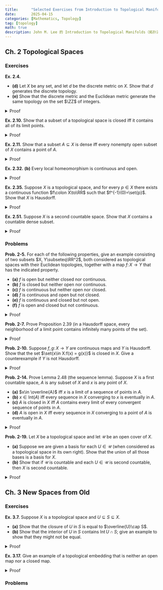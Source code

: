 ```yaml
---
title:      "Selected Exercises from Introduction to Topological Manifolds"
date:       2025-04-15
categories: [Mathematics, Topology]
tag: [topology]
math: true
description: John M. Lee 的 Introduction to Topological Manifolds（拓扑流形引论）习题选做
---
```


## Ch. 2 Topological Spaces
### Exercises
**Ex. 2.4.**
- **(d)** Let $X$ be any set, and let $d$ be the discrete metric on $X$. Show that $d$ generates the discrete topology.
- **(e)** Show that the discrete metric and the Euclidean metric generate the same topology on the set $\ZZ$ of integers.

<details class="details-inline" markdown="1">
<summary>Proof</summary>
**(d):** 对于任意给定集合 $X$ ，定义离散度量 $d:X\times X\to \mathbb{R}$ 为：

$$
\begin{equation*}
    d(x,y) = \begin{cases}
        0, \quad &\text{if $x=y$}\\[.2cm]
        1, & \text{if $x\neq y$}
    \end{cases}
\end{equation*}
$$

对于任意 $x\in X$，不妨取 $r=1/2$，依据离散度量的上述定义，我们可以知道 $B_{r}^{(d)}(x) = \set{x}$。因此所有单点集 $\set{x}$ 都是开集。

对于任意子集 $A \subseteq X$，我们可以把它写为 $A = \bigcup_{x\in A}\set{x}$。由于拓扑中的开集闭合于任意并，且每个 $\set{x}$ 是开集，所以 $A$ 也是开集。

于是 $X$ 的所有子集都是开集，由离散度量 $d$ 生成的拓扑正是幂集 $\mathcal{P}(x)$，即离散拓扑。 <span style="float: right;">&#x220E;</span>

**(e):** 我们只需证明以下两点：

- 离散度量 $d$ 生成的每个开集，在欧式度量下也是开集；
- 欧式度量 $d'$ 生成的每个开集，在离散度量下也是开集。

考虑任意 $x\in\mathbb{Z}$，在 (d) 中我们已经证明了离散度量下 $\set{x}$ 是开集。在欧式度量下，同样取 $r=1/2$，我们有 $B_{r}^{(d')}(x) =\set{x}$，所以单点集 $\set{x}$ 也是开集。

考虑到 $\mathbb{Z}$ 的任意子集都可以写成单点集 $\set{x}$ 的并，所以在两个度量生成的拓扑中都属于开集。于是它们在 $\mathbb{Z}$ 上生成同一个拓扑（也是离散拓扑）。 <span style="float: right;">&#x220E;</span>

</details>

**Ex. 2.10.** Show that a subset of a topological space is closed iff it contains all of its limit points.

<details class="details-inline" markdown="1">
<summary>Proof</summary>
分两步进行证明。

- **(⇒) 方向：** 如果 $A⊆ X$ 是闭集，则 $A$ 包含它的所有极限点。由于 $A$ 是闭集，则 $X\setminus A$ 是开集。取 $p\in X \setminus X$，那么存在一个开邻域 $U \ni p$，使得 $U \subseteq X-A$，于是 $U \cap A = \emptyset$，即 $U \cap (A\setminus \set{p}) = \emptyset$，这就说明 $p$ 不是 $A$ 的极限点。于是 $A$ 的所有极限点都在 $A$ 内。如果 $A$ 包含它的所有极限点，则 $A$ 是闭集
- **(⇐) 方向：** 我们只需证明 $X \setminus A$ 是开集。考虑任意的 $p \in X\setminus A$，则 $p$ 不是 $A$ 的极限点。那么就存在一个开邻域 $U \ni p$，使得 $U \cap(A \setminus \set{p}) = \emptyset$。又由于 $p \notin A$，则 $U \cap A = \emptyset$，即 $U \subseteq X \setminus A$。这就说明  $X\setminus A$ 是开集。 <span style="float: right;">&#x220E;</span>

</details>

**Ex. 2.11.** Show that a subset $A\subseteq X$ is dense iff every nonempty open subset of $X$ contains a point of $A$.

<details class="details-inline" markdown="1">
<summary>Proof</summary>
分两步进行证明。

- **(⇒) 方向：** 如果 $A \subseteq X$ 是稠密的，则 $X$ 的任意非空开集都与 $A$ 相交。考虑任意的 $p \in X$，都有 $p \in \overline{A}$。根据闭包的定义，对任意开集 $U\ni p$，都有 $U \cap A \neq \emptyset$。这就说明了对任意非空开集 $U\subseteq X$，都有 $A \cap U \neq \emptyset$。
- **(⇐) 方向：**如果 $X$ 的任意非空开集 $U$ 都满足 $U \cap A \neq \emptyset$，则 $A$ 在 $X$ 中是稠密的。我们采用反证法。假设 $\exists p \in X$ 满足 $p \notin \overline{A}$，那么存在一个开集 $U \ni p$，有 $U \cap A = \emptyset$，这与已知条件矛盾。因此假设不成立，所以对任意的 $p\in X$ 都必须有 $p\in \overline{A}$，于是 $\overline{A} = X$。 <span style="float: right;">&#x220E;</span>

</details>


**Ex. 2.32.** **(b)** Every local homeomorphism is continuous and open.

<details class="details-inline" markdown="1">
<summary>Proof</summary>

若 $f\colon X\to Y$ 是一个局部同胚，我们希望证明 $f$ 是连续且开的映射。

首先，我们可以从局部连续推广到整体连续。对于任意 $x\in X$，我们由假设可知存在一个开邻域 $U_x\subseteq X$，使得 $f\vert_{U_x}\colon U_x \to f(U_x)$ 是同胚。这就说明 $f\vert_{U_x}$ 是连续的，所以 $f$ 在每个点 $x$ 的一个邻域上连续，从而 $f$ 在每个点连续，所以 $f$ 是连续映射。

同样，我们也可以由局部开性覆盖任意开集 $U$，再推出整体开性。对任意 $x\in U \subseteq X$，我们可以找到一个开邻域 $V_x \subseteq X$，使得 $x\in V_x \subseteq U$（可以缩小到 $V_x \subseteq U$），且 $f\vert_{V_x}\colon V_x \to f(V_x)$ 是同胚，所以 $f(V_x)\subseteq Y$ 是开集。于是，

$$
f(U) = f\qty(\bigcup_{x\in U} V_x) = \bigcup_{x\in U}f(W_x)
$$

是开集的并，因此是开集。<span style="float: right;">&#x220E;</span>

</details>

**Ex. 2.35.** Suppose $X$ is a topological space, and for every $p\in X$ there exists a continuous function $f\colon X\to\RR$ such that $f^{-1}(0)=\set{p}$. Show that $X$ is Hausdorff.

<details class="details-inline" markdown="1">
<summary>Proof</summary>
考虑任意的 $p_1,p_2\in X$，且 $p_1\neq p_2$，我们希望找到开集 $U_1\ni p_1$ 和 $ U_2\ni p_2$，且 $U_1 \cap U_2=\emptyset$。

由题设可知，存在连续函数 $f_1\colon X\to \RR$ 使得 $f_{1}^{-1}(0) = \set{p_1}$。由于 $p_1\neq p_2$，所以 $f_{1}(p_2) \neq 0$。设 $\epsilon = \abs{f_{1}(p_2)}/2$，由 $f_1$ 的连续性可知 $U_1:= f_1^{-1}[(-\epsilon,\epsilon)]$ 是一个开集，且 $p_1\in U_1$。又因为 $\abs{f_1(p_2)} > \epsilon$，所以 $p_2\notin U_1$。

同理，我们也可以构造出开集 $U_2$，使得 $p_2\in U_2$ 且 $p_1 \notin U_2$。因此，我们就构造出了两个不相交的开集 $U_1,U_2$，于是 $X$ 是 Hausdorff。 <span style="float: right;">&#x220E;</span>
</details>

**Ex. 2.51.** Suppose $X$ is a second countable space. Show that $X$ contains a countable dense subset.

<details class="details-inline" markdown="1">
<summary>Proof</summary>
由于 $X$ 是第二可数的，则 $X$ 有一个可数的拓扑基 $\mathcal{B} = \set{B_1,B_2,B_3,\dots}$。我们要证明 $X$ 至少包含一个可数的稠密子集，这可以通过直接构造得出来。

在 $\mathcal{B}$ 中任取一个元素 $B_n$，其中 $n\in \mathbb{N}$，因为它是非空开集，我们可以任选一个点 $x_n \in B_n$，构造集合 $A = \set{x\in B_n \mid B_n \neq \emptyset}$。由于 $\mathcal{B}$ 是可数的，所以 $A$ 也是可数的。现在我们验证它在 $X$ 中是稠密的。

任取非空开集 $U\subseteq X$，那么存在某个 $B_n \in \mathcal{B}$ 使得 $B_n \subseteq U$。由于我们在构造集合 $A$ 时已经选取某个 $x_n\in B_n$，因此 $A \cap U \ni x_n \neq \emptyset$。所以 $A$ 与任意非空开集有非空交，说明 $A$ 在 $X$ 中是稠密的。 <span style="float: right;">&#x220E;</span>


</details>


### Problems
**Prob. 2-5.** For each of the following properties, give an example consisting of two subsets $X, Y\subseteq\RR^2$, both considered as topological spaces with their Euclidean topologies, together with a map $f\colon X\to Y$ that has the indicated property.
- **(a)** $f$ is open but neither closed nor continuous.
- **(b)** $f$ is closed but neither open nor continuous.
- **(c)** $f$ is continuous but neither open nor closed.
- **(d)** $f$ is continuous and open but not closed.
- **(e)** $f$ is continuous and closed but not open.
- **(f)** $f$ is open and closed but not continuous.

<details class="details-inline" markdown="1">
<summary>Proof</summary>
**(a):** 取 $X = Y = \RR^2$，定义映射 $f\colon X\to Y$ 为:

$$
f((x,y)) = 
\begin{cases}
    (1,0), \quad &\text{if $(x,y) = (0,0)$,}\\[.2cm]
    (x,y), & \text{otherwise}.
\end{cases}
$$

取 $X$ 的一个开子集 $U$，如果 $(0,0)\notin U$ 则 $f(U) = U$。如果 $(0,0)\in U$ 则 $f(U) = U\setminus\set{(0,0)}$。这两种情况下 $f(U)$ 都是开集，因此 $f$ 是开映射。 再取 $X$ 的一个闭子集 $C$，如果 $(0,0)\in C$，则 $f(C) = C \setminus \set{(0,0)}$，它不是 $Y$ 中的闭子集（因为它的补集是 $(X\setminus C)\cup\set{(0,0)}$，这不是一个开集），因此 $f$ 不是闭映射。显然 $f$ 在 $(0,0)$ 处不连续，因此 $f$ 不是连续映射。

**(b):** 取 $X=Y=\RR$，定义映射 $f\colon X\to Y$ 为:

$$
f(x) = 
\begin{cases}
    0, \quad &\text{if $x\in \mathbb{Q}$,}\\[.2cm]
    1, & \text{if $x\in \RR\setminus\mathbb{Q}$}.
\end{cases}
$$

这实际上就是 Dirichlet 函数。显然它不是连续映射。取 $U = (0,1) \subseteq X$ 是开集，而 $f(U) = \set{0,1}$，这在 $Y$ 中是闭集，因此 $f$ 不是开映射。再取 $C \subseteq X$ 是闭集，则 $f(C)$ 只可能是 $\emptyset$, $\set{0}$, $\set{1}$, $\set{0,1}$，显然它们都是闭集，因此 $f$ 是闭映射。

**(c):** 取 $X = Y = \RR^2$，定义映射 $f\colon X\to Y$ 为 $f((x,y)) = (x,0)$。显然它是连续映射。取 $U = \mathbb{B}^2\subseteq X$ 是开集，则 $f(U) =\set{(x,0)\mid x\in (-1,1)}$ 是 $x$ 轴上的开区间，但它并不是 $Y$ 中的开集（但是它是 $\RR$ 中的开集），因此 $f$ 不是开映射。取 $C = \set{(x,y)\in\RR^2 \mid xy =1}$ 是 $X$ 中的闭集，则 $f(C) = \set{(x,0)\mid x\neq 0}$，即 $x$ 轴去掉原点的集合，它不是 $Y$ 中的闭集（因为它的补集是 $\set{(0,0)}\cup \set{(x,y)\mid y\neq 0}$，它是上半平面、下半平面与原点的并集，但原点没有一个小邻域完全包含在此补集中，所以该补集不是开集），因此 $f$ 不是闭映射。

**(d):** 取 $X = \RR^2\setminus\set{(0,y)\mid y\in \RR}, Y = \RR$，定义 $f((x,y)) = x$。显然 $f$ 是开映射和连续映射。取 $C = \set{(x,y) \in X \mid xy=1}$，它是 $X$ 中的闭集，但 $f(C) = \RR \setminus\set{0}$ 不是 $Y$ 中的闭集，因此 $f$ 不是闭映射。

**(e):** 取 $X = Y = \RR^2$，定义 $f(X) = (0,0)$，这是一个常值映射，显然它是连续映射和闭映射（因为 $\set{(0,0)}$ 是 $Y$ 中的闭集）。任取 $X$ 中的一个开集，它也都映射到 $\set{(0,0)}$ 上，因此它不是开映射。

**(f):** 取 $X = \RR^2, Y = \set{(0,0),(1,0)}$，定义映射 $f$ 为

$$
f((x,y)) = 
\begin{cases}
    (0,0), \quad & x\ge 0,\\[.2cm]
    (1,0), & x<0.
\end{cases}
$$

显然 $f$ 不是连续映射。任取 $X$ 中的一个子集 $U$（不管它是开集还是闭集），$f(U)$ 同时是 $A$ 的开集和闭集。因此 $f$ 是开映射和闭映射。

<p style="text-align: right;">&#x220E;</p>
</details>

**Prob. 2-7.** Prove Proposition 2.39 (in a Hausdorff space, every neighborhood of a limit point contains infinitely many points of the set).
<details class="details-inline" markdown="1">
<summary>Proof</summary>
我们采用反证法。已知 $p$ 是 $A$ 的极限点，则任意开邻域 $U\ni p$，都有 $(U\setminus\set{p})\cap A \neq \emptyset$。假设存在某个开邻域 $U \ni p$，使得 $U\cap A$ 是有限的，记作

$$
U \cap A = \set{a_1,a_2,\dots,a_n},
$$

其中 $a_i\neq p$（因为 $p$ 是 $A$ 的极限点，所以 $p\notin A$ 或不考虑 $p$ 本身）。由于 $X$ 是 Hausdorff 空间，我们可以对每个 $a_i$ 找到互不相交的开集 $V_i \ni a_i$，以及开集 $W_i\ni p$，使得 $V_i \cap W_i = \emptyset$。 我们取这些 $W_i$ 的交集 $W = U \cap \bigcap\limits_{i=1}^n W_i$，显然它是 $p$ 的开邻域（有限个开集交仍然是开集，且 $p\in U$ 与所有 $W_i$ 中）。

但是，对于每个 $i$，$W\subseteq W_i \Rightarrow W \cap V_i = \emptyset$。因此 $W \cap \set{a_1,\dots,a_n} = \emptyset$。即 $W \cap A = \emptyset$，这和 $p$ 是 $A$ 的极限点矛盾。于是假设不成立，故每个 $p$ 的开邻域都包含 $A$ 中的无穷多个点。 <span style="float: right;">&#x220E;</span>

</details>

**Prob. 2-10.** Suppose $f, g\colon X\to Y$ are continuous maps and $Y$ is Hausdorff. Show that the set $\set{x\in X:f(x) = g(x)}$ is closed in $X$. Give a counterexample if $Y$ is not Hausdorff.

<details class="details-inline" markdown="1">
<summary>Proof</summary>
要证明 $A = \set{x\in X:f(x)=g(x)}$ 是 $X$ 中的闭集，也即证明 $A$ 的补集 $X\setminus A$ 是 $X$ 中的开集。任取 $p\in X\setminus A$，则 $f(p)\neq g(p)$，说明它们是 $Y$ 中不同的点。由 $Y$ 是 Hausdorff 空间，则存在不相交的开集 $U,V \in Y$ 使得 $f(x)\in U, g(x)\in V$， 且 $U\cap V = \emptyset$。又因为 $f,g$ 是连续映射，则 $f^{-1}(U), g^{-1}(V)$ 是 $X$ 中的开集，因此交集 $W = f^{-1}(U) \cap g^{-1}(V)$ 是 $X$ 中的开集，且 $p\in  W$。考虑任意 $x\in W$，有 $f(x)\in U, g(x) \in V$，所以 $f(x) \neq g(x)$，因此 $W\subseteq X\setminus A$。所以我们对每个 $x\in X\setminus A$ 找到了一个包含它的开集 $W$，从而 $X\setminus A$ 是开集，$A$ 是闭集。 <span style="float: right;">&#x220E;</span>

接下来我们需要找到一个不是 Hausdorff 空间的 $Y$，以及两个连续映射 $f,g \colon X\to Y$，使得 $\set{x\in X : f(x) = g(x)}$ 不是闭集。

取 $X = \RR$，具有欧式拓扑。而 $Y = \set{a,b}$，拓扑定义为 $\mathcal{T}_y = \set{\emptyset,\set{a}, Y}$，显然 $Y$ 不是 Hausdorff space，因为 $a,b$ 无法用不相交的开集分开。定义 $f(x) =a$，且

$$
g(x)=
\begin{cases}
a, \quad & x\neq 0,\\[.2cm]
b,& x=0. 
\end{cases}
$$

$f$ 显然连续（因为它是常值映射）。而 $g$ 也是连续的（只需检查任意开集的原像是否是 $X$ 中的开集即可）。现在考虑 $A = \set{x\in X: f(x)=g(x)} = \RR \setminus \set{0}$，这个集合在 $\RR$ 中不是闭集（因为它的补集 $\set{0}$ 不是 $\RR$ 中的开集）。因此，这个例子说明如果 $Y$ 不是 Hausdorff，则结论不成立。

</details>


**Prob. 2-14.** Prove Lemma 2.48 (the sequence lemma). Suppose $X$ is a first countable space, $A$ is any subset of $X$ and $x$ is any point of $X$.
- **(a)** $x\in \overline{A}$ iff $x$ is a limit of a sequence of points in $A$.
- **(b)** $x \in \mathrm{Int}(A)$ iff every sequence in $X$ converging to $x$ is eventually in $A$.
- **(c)** $A$ is closed in $X$ iff $A$ contains every limit of every convergent sequence of points in $A$.
- **(d)** $A$ is open in $X$ iff every sequence in $X$ converging to a point of $A$ is eventually in $A$.

<details class="details-inline" markdown="1">
<summary>Proof</summary>
**(a):** 
- **(⇒) 方向：**假设 $x \in \overline{A}$。因为 $X$ 是第一可数空间，可以取一个嵌套邻域基 $\set{U_n} _{n\in\mathbb{N}}$ 使得每个 $U_n$ 是 $x$ 的邻域，且 $U _{n+1} \subseteq U_n$。由于 $x \in \overline{A}$，即 $x$ 的每个邻域都与 $A$ 有非空交集。所以每个 $U_n$ 中都存在 $x_n \in A \cap U_n$。于是我们构造了 $A$ 中的一个序列 $(x_n)$，使得 $x_n \in U_n$。由于 $U_n$ 越来越小，$x_n \to x$。
- **(⇐) 方向：** 假设存在 $A$ 中的一个序列 $(x_n)$，使得 $x_n \to x$。那么对于 $x$ 的任意邻域 $U$，存在某个 $N$ 使得 $n \geq N$ 时 $x_n \in U$。而这些 $x_n \in A$，所以 $U \cap A \ne \emptyset$。所以 $x \in \overline{A}$。 <span style="float: right;">&#x220E;</span>

**(b):**
- **(⇒) 方向：** 假设 $x \in \mathrm{Int}(A)$，则存在开集 $U$ 使得 $x \in U \subseteq A$。若 $\set{x_n}$ 是收敛到 $x$ 的任意序列，则存在 $N$ 使得 $n \geq N$ 时 $x_n \in U \subseteq A$，所以该序列最终在 $A$ 内。
- **(⇐) 方向：** 假设每个收敛到 $x$ 的序列都最终在 $A$ 中。我们采用反证法。假设 $x \notin \mathrm{Int}(A)$，那么对于 $x$ 的任意邻域 $U$，都有 $U \nsubseteq A$，即 $U \cap (X \setminus A) \ne \emptyset$。由于 $X$ 是第一可数空间，取一个邻域基 $\set{U_n}$。从每个 $U_n$ 中取一个点 $x_n \in U_n \setminus A$，构造序列 $\set{x_n}$。那么 $x_n \to x$，但是 $x_n \notin A$，与假设矛盾。因此 $x \in \mathrm{Int}(A)$。 <span style="float: right;">&#x220E;</span>

**(c):**
- **(⇒) 方向：** 已知 $A = \overline{A}$，由闭集的性质可知，它包含所有极限点，即如果 $x_n \to x$，且 $x_n\in A$，则 $x \in \overline{A} = A$。
- **(⇐) 方向：** 由 (a) 可知，对于任意 $x\in \overline{A}$，存在 $A$ 中的序列 $(x_n)$ 使得 $x_n \to x$。由于 $A$ 包含了它所有收敛序列的极限点，则 $x$ 也必然在 $A$ 中，所以 $\overline{A} \subseteq A$，即得 $A = \overline{A}$。 <span style="float: right;">&#x220E;</span>

**(d):**
- **(⇒) 方向：** 设 $A$ 是开集，$x_n\to x \in A$，所以存在一个邻域 $U \subseteq A$ 包含 $x$。因为 $x_n \to x$，所以存在 $N$ 使得对所有 $n\geq N$，$x_n \in U \subseteq A$，故序列最终在 $A$ 内。
- **(⇐) 方向：** 反证法。假设 $A$ 不是开集，则存在一个点 $x\in A$，对任意邻域 $U$ 都有 $U \nsubseteq A$，即 $U \cap (X \setminus A) \neq \emptyset$。因为 $X$ 是第一可数空间，存在一个邻域基 $\set{U_n}$ 递减于 $x$。从每个 $U_n \cap (X\setminus A)$ 中选一个点 $x_n$，则 $x_n \in X\setminus A$，而 $x_n\to x \in A$。但是根据假设，所有收敛到 $A$ 中点的序列都最终进入 $A$，矛盾！所以 $A$ 必须是开集。 <span style="float: right;">&#x220E;</span>

</details>


**Prob. 2-19.** Let $X$ be a topological space and let $\mathcal{U}$ be an open cover of $X$.
- **(a)** Suppose we are given a basis for each $U\in\mathcal{U}$ (when considered as a topological space in its own right). Show that the union of  all those bases is a basis for $X$.
- **(b)** Show that if $\mathcal{U}$ is countable and each $U\in\mathcal{U}$ is second countable, then $X$ is second countable.

<details class="details-inline" markdown="1">
<summary>Proof</summary>
**(a):** 设 $\mathcal{U}$ 是 $X$ 的一个开覆盖，对每个 $U \in \mathcal{U}$，我们给定一个在 $U$ 中（作为子空间拓扑）的基底 $\mathcal{B} _U$，我们要证明 $\bigcup _{U\in\mathcal{U}} \mathcal{B} _U$ 是 $X$ 的一个基底，只需验证这个集合满足拓扑空间基底的判别标准： 对任意开集 $V \subseteq X$ 和任意点 $x\in V$，存在 $B\in \bigcup _{U\in\mathcal{U}}\mathcal{B} _U$ 使得 $x\in B \subseteq V$。

给定开集 $V \subseteq X$，以及 $x\in V$。由于 $\mathcal{U}$ 是开覆盖，存在某个 $U \in \mathcal{U}$ 使得 $x\in U$。又因为 $V$ 是开集，所以 $V \cap U$ 也是 $U$ 中的开集 （子空间拓扑）。由于 $\mathcal{B} _U$ 是 $U$ 中的一个基底，则存在 $B\in\mathcal{B} _{U}$ 使得 $x\in B \subseteq V\cap U \subseteq V$。注意到 $B \subseteq  U \subseteq X$，且 $B \in \bigcup _{U\in\mathcal{U}} \mathcal{B} _U$。那么我们就找到了这样的 $B$，满足 $x\in B \subseteq V$，因此 $\bigcup _{U\in\mathcal{U}} \mathcal{B} _U$ 是 $X$ 的一个基底。 <span style="float: right;">&#x220E;</span>

**(b):** 因为每个 $U\in \mathcal{U}$ 是第二可数的，所以存在一个可数基底 $\mathcal{B}_{U}$。又因为 $\mathcal{U}$ 是可数的，记为 $\mathcal{U} = \set{U_1,U_2,U_3,\dotsb}$。那么我们可以构造一个集合

$$
\mathcal{B}:= \bigcup_{n=1}^{\infty}\mathcal{B}_{U_n},
$$

这是可数个可数集合的并，因此它是可数的几何。根据 (a) 可知，这个集合是 $X$ 的一个基底。所以 $X$ 有一个可数基底，即 $X$ 是第二可数空间。 <span style="float: right;">&#x220E;</span>
</details>

## Ch. 3 New Spaces from Old
### Exercises

**Ex. 3.7.** Suppose $X$ is a topological space and $U\subseteq S\subseteq X$.
- **(a)** Show that the closure of $U$ in $S$ is equal to $\overline{U}\cap S$.
- **(b)** Show that the interior of $U$ in $S$ contains $\operatorname{Int} U\cap S$; give an example to show that they might not be equal.

<details class="details-inline" markdown="1">
<summary>Proof</summary>
**(a):** 已知 $\overline{U}$ 是 $U$ 在 $X$ 中的闭包，我们需要证明 $U$ 在子空间 $S$ 中的闭包 $\overline{U}^{S}$ 等于 $\overline{U} \cap S$，这只需要证明两个集合双向包含即可。

先证明 $\overline{U}^S \subseteq \overline{U}\cap S$。设 $x\in \overline{U}^{S}$，则对于 $S$ 中的任意开集 $V \subseteq S$，只要 $x\in V$，则 $V\cap U \neq \emptyset$。由于 $S\subseteq X$，子空间拓扑的开集 $V\subseteq S$ 形如 $V = W\cap S$，其中 $W\subseteq X$ 是 $X$ 中的开集。因此对于任意 $X$ 中的开集 $W$，若 $x \in W\cap S$，则 $(W\cap S) \cap U \neq \emptyset$，即 $W\cap U \cap S \neq \emptyset$，则 $W \cap U \neq \emptyset$，这说明 $x\in \overline{U}$。又因为 $x\in S$ （这是显然的），则 $x\in \overline{U}\cap S$。

再证明 $\overline{U}\cap S \subseteq \overline{U}^S$。设 $x \in \overline{U}\cap S$，则 $x\in \overline{U}$ 且 $x \in S$。我们要证明 $x\in \overline{U}^{S}$，即对于任意 $S$ 中的开集 $V\ni x$，有 $V \cap U \neq \emptyset$。由于 $V\subseteq S \subseteq X$，且 $V$ 是 $S$ 中的开集，则存在 $X$ 中开集 $W \subseteq X$ 使得 $V = W \cap S$。又因为 $x\in \overline{U}$，所以 $W \cap U \neq \emptyset$，这就意味着 $V \cap U = (W \cap S) \cap U = W \cap U \cap S \neq \emptyset$，因此 $x\in \overline{U}^S$。

综上，我们便证明了 $\overline{U}^S = \overline{U} \cap S$。 <span style="float: right;">&#x220E;</span>

**(b):** 我们需要证明 $\operatorname{Int} U \cap S \subseteq \operatorname{Int} _{S} U$。设 $x\in \operatorname{Int} U \cap S$，则 $x \in \operatorname{Int} U$，即存在 $X$ 中的开集 $V \subseteq X$，使得 $x\in V\subseteq U$。且 $x\in S$，因此 $x\in V \cap S \subseteq U \cap S = U$（因为 $U \subseteq S$）。注意 $V \cap S$ 是 $S$ 中的开集，则立即得到 $x\in \operatorname{Int} _{S} U$，于是 $\operatorname{Int} U \cap S \subseteq \operatorname{Int} _{S} U$。 <span style="float: right;">&#x220E;</span>

尽管上面我们证明了 $\operatorname{Int} U \cap S \subseteq \operatorname{Int} _{S} U$，这两者并不一定相等（和 (a) 中不同），这里我们找一个例子使得 $\operatorname{Int} _{S}(U) \supsetneq \operatorname{Int} U \cap S$。

设 $X = \RR$，带有欧式拓扑。$S = [0,1] \subseteq \RR$，$U = [0,1) \subseteq S$。显然 $\operatorname{Int} U = (0,1)$，则 $\operatorname{Int}(U) \cap S = (0,1)$，而 $\operatorname{Int} _{S}(U) = [0,1)$。显然这两个集合并不相等，于是 $\operatorname{Int} U \cap S \subsetneq \operatorname{Int} _{S} U$。
</details>

**Ex. 3.17.** Give an example of a topological embedding that is neither an open map nor a closed map.

<details class="details-inline" markdown="1">
<summary>Proof</summary>
只需注意到任意子空间（$X\subseteq Y$）的包含映射 $\imath_{X}\colon X \hookrightarrow Y$ 都是拓扑嵌入，那么我们只需找到一个既不是开集也不是闭集的子集即可。

令 $Y = \RR$，带有欧式拓扑。取 $X = [0,1)$，带有从 $Y$ 继承的子空间拓扑。显然 $X = [0,1]$ 在 $\RR$ 中既不是开集也不是闭集，所以 $\imath_X\colon X \hookrightarrow Y$ 既不是开映射也不是闭映射，但它是一个拓扑嵌入。这就得到了我们想要的一个例子。 <span style="float: right;">&#x220E;</span>
</details>


### Problems